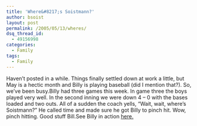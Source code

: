 ```yaml
---
title: 'Where&#8217;s Soistmann?'
author: bsoist
layout: post
permalink: /2005/05/13/wheres/
dsq_thread_id:
  - 49156998
categories:
  - Family
tags:
  - Family
---
```

Haven&#8217;t posted in a while. Things finally settled down at work a little, but May is a hectic month and Billy is playing baseball (did I mention that?). So, we&#8217;ve been busy.Billy had three games this week. In game three the boys played very well. In the second inning we were down 4 &#8211; 0 with the bases loaded and two outs. All of a sudden the coach yells, &#8220;Wait, wait, where&#8217;s Soistmann?&#8221; He called time and made sure he got Billy to pinch hit. Wow, pinch hitting. Good stuff Bill.See Billy in action [here.][1]

 [1]: http://whsjr.soistmann.com/2005/05/02/the-luckiest-man/